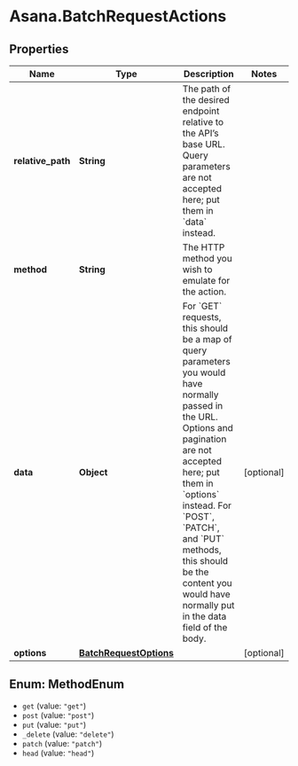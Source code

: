 # Asana.BatchRequestActions

## Properties
Name | Type | Description | Notes
------------ | ------------- | ------------- | -------------
**relative_path** | **String** | The path of the desired endpoint relative to the API’s base URL. Query parameters are not accepted here; put them in &#x60;data&#x60; instead. | 
**method** | **String** | The HTTP method you wish to emulate for the action. | 
**data** | **Object** | For &#x60;GET&#x60; requests, this should be a map of query parameters you would have normally passed in the URL. Options and pagination are not accepted here; put them in &#x60;options&#x60; instead. For &#x60;POST&#x60;, &#x60;PATCH&#x60;, and &#x60;PUT&#x60; methods, this should be the content you would have normally put in the data field of the body. | [optional] 
**options** | [**BatchRequestOptions**](BatchRequestOptions.md) |  | [optional] 

<a name="MethodEnum"></a>
## Enum: MethodEnum

* `get` (value: `"get"`)
* `post` (value: `"post"`)
* `put` (value: `"put"`)
* `_delete` (value: `"delete"`)
* `patch` (value: `"patch"`)
* `head` (value: `"head"`)

